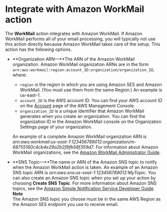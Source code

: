 # Integrate with Amazon WorkMail action<a name="receiving-email-action-workmail"></a>

The **WorkMail** action integrates with Amazon WorkMail\. If Amazon WorkMail performs all of your email processing, you will typically not use this action directly because Amazon WorkMail takes care of the setup\. This action has the following options\.
+ **Organization ARN—**The ARN of the Amazon WorkMail organization\. Amazon WorkMail organization ARNs are in the form `arn:aws:workmail:region:account_ID:organization/organization_ID`, where:
  + `region` is the region in which you are using Amazon SES and Amazon WorkMail\. \(You must use them from the same Region\.\) An example is us\-east\-1\.
  + `account_ID` is the AWS account ID\. You can find your AWS account ID on the [Account](https://console.aws.amazon.com/billing/home?#/account) page of the AWS Management Console\.
  + `organization_ID` is a unique identifier that Amazon WorkMail generates when you create an organization\. You can find the organization ID in the Amazon WorkMail console on the Organization Settings page of your organization\. 

  An example of a complete Amazon WorkMail organization ARN is *arn:aws:workmail:us\-east\-1:123456789012:organization/m\-68755160c4cb4e29a2b2f8fb58f359d7*\. For information about Amazon WorkMail organizations, see the [Amazon WorkMail Administrator Guide](https://docs.aws.amazon.com/workmail/latest/adminguide/organizations_overview.html)\.
+ **SNS Topic—**The name or ARN of the Amazon SNS topic to notify when the Amazon WorkMail action is taken\. An example of an Amazon SNS topic ARN is *arn:aws:sns:us\-east\-1:123456789012:MyTopic*\. You can also create an Amazon SNS topic when you set up your action by choosing **Create SNS Topic**\. For more information about Amazon SNS topics, see the [Amazon Simple Notification Service Developer Guide](https://docs.aws.amazon.com/sns/latest/dg/CreateTopic.html)\.
**Note**  
The Amazon SNS topic you choose must be in the same AWS Region as the Amazon SES endpoint you use to receive email\.